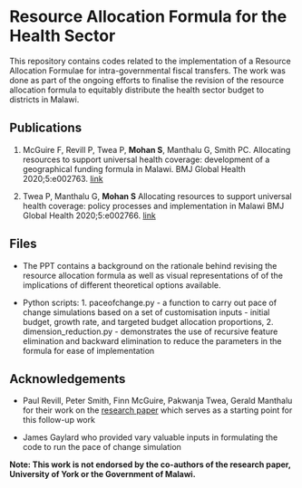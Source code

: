 # Resource Allocation Formula for the Health Sector

This repository contains codes related to the implementation of a Resource Allocation Formulae for intra-governmental fiscal transfers. 
The work was done as part of the ongoing efforts to finalise the revision of the resource allocation formula to equitably distribute the 
health sector budget to districts in Malawi.

## Publications

1. McGuire F, Revill P, Twea P, **Mohan S**, Manthalu G, Smith PC. Allocating resources to support universal health coverage: development of a geographical funding formula in Malawi. BMJ Global Health 2020;5:e002763. [link](https://gh.bmj.com/content/bmjgh/5/9/e002763.full.pdf)

2. Twea P, Manthalu G, **Mohan S** Allocating resources to support universal health coverage: policy processes and implementation in Malawi BMJ Global Health 2020;5:e002766. [link](https://gh.bmj.com/content/5/8/e002766)

## Files

* The PPT contains a background on the rationale behind revising the resource allocation formula as well as visual representations of of the implications of different theoretical options available. 

* Python scripts: 1. paceofchange.py - a function to carry out pace of change simulations based on a set of customisation inputs -  initial budget, growth rate, and targeted budget allocation proportions, 2. dimension_reduction.py - demonstrates the use of recursive feature elimination and backward elimination to reduce the parameters in the formula for ease of implementation

## Acknowledgements

* Paul Revill, Peter Smith, Finn McGuire, Pakwanja Twea, Gerald Manthalu for their work on the [research paper](https://www.york.ac.uk/media/che/documents/papers/researchpapers/CHERP159_health_sector_resource_formula_malawi.pdf) which serves as a starting point for this follow-up work

* James Gaylard who provided vary valuable inputs in formulating the code to run the pace of change simulation

**Note: This work is not endorsed by the co-authors of the research paper, University of York or the Government of Malawi.** 
